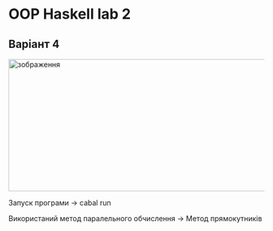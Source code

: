 # OOP Haskell lab 2
## Варіант 4

<img width="802" height="261" alt="зображення" src="https://github.com/user-attachments/assets/d535a26b-f3c8-44eb-8e6d-734da02d57d5" />

Запуск програми -> cabal run

Використаний метод паралельного обчислення -> Метод прямокутників

